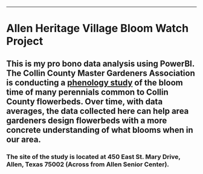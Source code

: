
---
# Allen Heritage Village Bloom Watch Project
## This is my pro bono data analysis using PowerBI.  The Collin County Master Gardeners Association is conducting a [phenology study](https://bit.ly/3fNTslu) of the bloom time of many perennials common to Collin County flowerbeds.  Over time, with data averages, the data collected here can help area gardeners design flowerbeds with a more concrete understanding of what blooms when in our area.
### The site of the study is located at 450 East St. Mary Drive, Allen, Texas 75002 (Across from Allen Senior Center).
